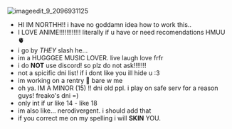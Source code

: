![imageedit_9_2096931125](https://github.com/shototodorki/shototodorki/assets/142703680/8e8e2de9-c6ab-45a0-9163-45c0216c0d32)

-  HI IM NORTHH!! i have no goddamn idea how to work this..
- I LOVE ANIME!!!!!!!!!!!!  literally if u have or need recomendations HMUU 🫀
- i go by *THEY* slash he...
- im a HUGGGEE MUSIC LOVER. live laugh love frfr
- i do **NOT** use discord! so plz do not ask!!!!!!!
- not a spicific dni list! if i dont like you ill hide u :3
- im working on a rentry 🤞 bare w me
- oh ya. IM A MINOR (15) !! dni old ppl. i play on safe serv for a reason guys! freako's dni =)
- only int if ur like 14 - like 18
- im also like... nerodivergent. i should add that
- if you correct me on my spelling i will **SKIN** YOU.
<!---
shototodorki/shototodorki is a ✨ special ✨ repository because its `README.md` (this file) appears on your GitHub profile.
You can click the Preview link to take a look at your changes.
--->
